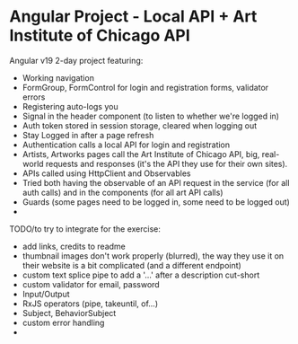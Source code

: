 # Angular Project - Local API + Art Institute of Chicago API

Angular v19 2-day project featuring: 
- Working navigation
- FormGroup, FormControl for login and registration forms, validator errors
- Registering auto-logs you
- Signal in the header component (to listen to whether we're logged in)
- Auth token stored in session storage, cleared when logging out
- Stay Logged in after a page refresh
- Authentication calls a local API for login and registration
- Artists, Artworks pages call the Art Institute of Chicago API, big, real-world requests and responses (it's the API they use for their own sites). 
- APIs called using HttpClient and Observables
- Tried both having the observable of an API request in the service (for all auth calls) and in the components (for all art API calls)
- Guards (some pages need to be logged in, some need to be logged out)
- 

TODO/to try to integrate for the exercise: 
- add links, credits to readme
- thumbnail images don't work properly (blurred), the way they use it on their website is a bit complicated (and a different endpoint)
- custom text splice pipe to add a '...' after a description cut-short
- custom validator for email, password
- Input/Output
- RxJS operators (pipe, takeuntil, of...)
- Subject, BehaviorSubject
- custom error handling
- 
